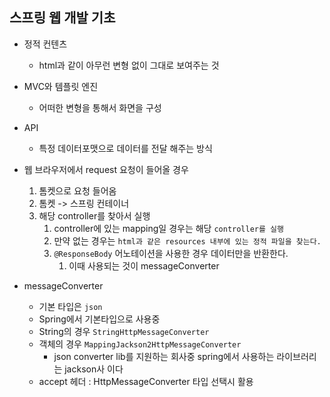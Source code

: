 ## 스프링 웹 개발 기초

- 정적 컨텐츠
    - html과 같이 아무런 변형 없이 그대로 보여주는 것
- MVC와 템플릿 엔진
    - 어떠한 변형을 통해서 화면을 구성
- API
    - 특정 데이터포맷으로 데이터를 전달 해주는 방식


- 웹 브라우저에서 request 요청이 들어올 경우
    1. 톰켓으로 요청 들어옴
    2. 톰켓 -> 스프링 컨테이너
    3. 해당 controller를 찾아서 실행
        1. controller에 있는 mapping일 경우는 해당 `controller를 실행`
        2. 만약 없는 경우는 `html과 같은 resources 내부에 있는 정적 파일을 찾는다.`
        3. `@ResponseBody` 어노테이션을 사용한 경우 데이터만을 반환한다.
            1. 이때 사용되는 것이 messageConverter

- messageConverter
    - 기본 타입은 `json`
    - Spring에서 기본타입으로 사용중
    - String의 경우 `StringHttpMessageConverter`
    - 객체의 경우 `MappingJackson2HttpMessageConverter`
        - json converter lib를 지원하는 회사중 spring에서 사용하는 라이브러리는 jackson사 이다
    - accept 헤더 : HttpMessageConverter 타입 선택시 활용
